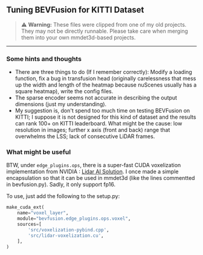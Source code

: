 ## Tuning BEVFusion for KITTI Dataset

> ⚠️ **Warning:** These files were clipped from one of my old projects. They may not be directly runnable. Please take care when merging them into your own mmdet3d-based projects.
> 
---

### Some hints and thoughts

- There are three things to do (If I remember correctly): Modify a loading function, fix a bug in transfusion head (originally carelessness that mess up the width and length of the heatmap because nuScenes usually has a square heatmap), write the config files.
- The sparse encoder seems not accurate in describing the output dimensions (just my understanding).
- My suggestion is, don't spend too much time on testing BEVFusion on KITTI; I suppose it is not designed for this kind of dataset and the results can rank 100+ on KITTI leaderboard. What might be the cause: low resolution in images; further x axis (front and back) range that overwhelms the LSS; lack of consecutive LiDAR frames.


### What might be useful
BTW, under `edge_plugins.ops`, there is a super-fast CUDA voxelization implementation from NVIDIA : [Lidar AI Solution](https://github.com/NVIDIA-AI-IOT/Lidar_AI_Solution). I once made a simple encapsulation so that it can be used in mmdet3d (like the lines commentted in bevfusion.py). Sadly, it only support fp16.

To use, just add the following to the setup.py:
````python
make_cuda_ext(
    name="voxel_layer",
    module="bevfusion.edge_plugins.ops.voxel",
    sources=[
        'src/voxelization-pybind.cpp',
        'src/lidar-voxelization.cu',
    ],
)